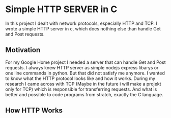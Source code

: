 # Simple HTTP SERVER in C
In this project I dealt with network protocols, especially HTTP and TCP. I wrote a simple HTTP server in c, which does nothing else than handle Get and Post requests.
## Motivation
For my Google Home project I needed a server that can handle Get and Post requests. I always knew HTTP server as simple nodejs express libarys or one line commands in python. But that did not satisfy me anymore. I wanted to know what the HTTP protocol looks like and how it works. During my research I came across with TCP (Maybe in the future i will make a projekt only for TCP) which is responsible for transferring requests. And what is better and possible to code programs from stratch, exactly the C language. 
## How HTTP Works
